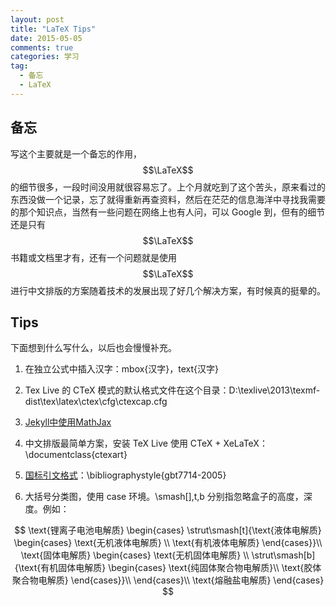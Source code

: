 ```yaml
---
layout: post
title: "LaTeX Tips"
date: 2015-05-05
comments: true
categories: 学习
tag: 
  - 备忘
  - LaTeX
---
```


## 备忘

写这个主要就是一个备忘的作用，$$\LaTeX$$ 的细节很多，一段时间没用就很容易忘了。上个月就吃到了这个苦头，原来看过的东西没做一个记录，忘了就得重新再查资料，然后在茫茫的信息海洋中寻找我需要的那个知识点，当然有一些问题在网络上也有人问，可以 Google 到，但有的细节还是只有 $$\LaTeX$$ 书籍或文档里才有，还有一个问题就是使用 $$\LaTeX$$ 进行中文排版的方案随着技术的发展出现了好几个解决方案，有时候真的挺晕的。

## Tips

下面想到什么写什么，以后也会慢慢补充。

1. 在独立公式中插入汉字：mbox{汉字}，text{汉字}

2. Tex Live 的 CTeX 模式的默认格式文件在这个目录：D:\texlive\2013\texmf-dist\tex\latex\ctex\cfg\ctexcap.cfg

5. [Jekyll中使用MathJax][1]

6. 中文排版最简单方案，安装 TeX Live 使用 CTeX + XeLaTeX：\documentclass{ctexart}

3. [国标引文格式][2]：\bibliographystyle{gbt7714-2005}

4. 大括号分类图，使用 case 环境。\smash[],t,b 分别指忽略盒子的高度，深度。例如：

$$
\text{锂离子电池电解质}
\begin{cases}
  \strut\smash[t]{\text{液体电解质}
    \begin{cases}
      \text{无机液体电解质} \\
      \text{有机液体电解质}
    \end{cases}}\\
  \text{固体电解质}
    \begin{cases}
      \text{无机固体电解质} \\
      \strut\smash[b]{\text{有机固体电解质}
         \begin{cases}
         \text{纯固体聚合物电解质}\\
         \text{胶体聚合物电解质}
         \end{cases}}\\
    \end{cases}\\
  \text{熔融盐电解质}
\end{cases}
$$


[1]: http://www.pkuwwt.tk/linux/2013-12-03-jekyll-using-mathjax/
[2]: https://github.com/Haixing-Hu/GBT7714-2005-BibTeX-Style
